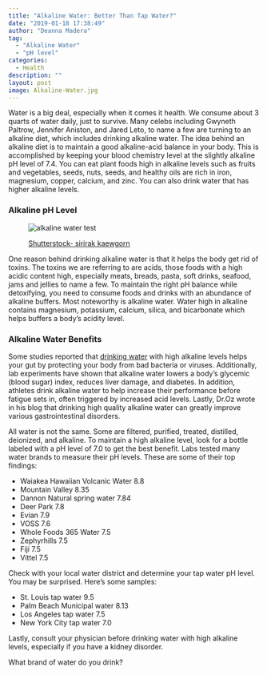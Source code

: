 ```yaml
---
title: "Alkaline Water: Better Than Tap Water?"
date: "2019-01-18 17:38:49"
author: "Deanna Madera"
tag:
  - "Alkaline Water"
  - "pH level"
categories:
  - Health
description: ""
layout: post
image: Alkaline-Water.jpg
---
```


Water is a big deal, especially when it comes it health. We consume about 3 quarts of water daily, just to survive. Many celebs including Gwyneth Paltrow, Jennifer Aniston, and Jared Leto, to name a few are turning to an alkaline diet, which includes drinking alkaline water. The idea behind an alkaline diet is to maintain a good alkaline-acid balance in your body. This is accomplished by keeping your blood chemistry level at the slightly alkaline pH level of 7.4. You can eat plant foods high in alkaline levels such as fruits and vegetables, seeds, nuts, seeds, and healthy oils are rich in iron, magnesium, copper, calcium, and zinc. You can also drink water that has higher alkaline levels.

### Alkaline pH Level

<figure aria-describedby="caption-attachment-3624" class="wp-caption alignnone" id="attachment_3624" style="width: 700px">

![alkaline water test](/posts/alkaline-water-test.jpg)<figcaption class="wp-caption-text" id="caption-attachment-3624">[Shutterstock- sirirak kaewgorn](http://www.shutterstock.com/pic.mhtml?id=349337957)</figcaption></figure>

One reason behind drinking alkaline water is that it helps the body get rid of toxins. The toxins we are referring to are acids, those foods with a high acidic content high, especially meats, breads, pasta, soft drinks, seafood, jams and jellies to name a few. To maintain the right pH balance while detoxifying, you need to consume foods and drinks with an abundance of alkaline buffers. Most noteworthy is alkaline water. Water high in alkaline contains magnesium, potassium, calcium, silica, and bicarbonate which helps buffers a body’s acidity level.

### Alkaline Water Benefits

Some studies reported that [drinking water](http://moderntips.com/can-your-water-be-killing-you-the-good-and-the-bad) with high alkaline levels helps your gut by protecting your body from bad bacteria or viruses. Additionally, lab experiments have shown that alkaline water lowers a body’s glycemic (blood sugar) index, reduces liver damage, and diabetes. In addition, athletes drink alkaline water to help increase their performance before fatigue sets in, often triggered by increased acid levels. Lastly, Dr.Oz wrote in his blog that drinking high quality alkaline water can greatly improve various gastrointestinal disorders.

All water is not the same. Some are filtered, purified, treated, distilled, deionized, and alkaline. To maintain a high alkaline level, look for a bottle labeled with a pH level of 7.0 to get the best benefit. Labs tested many water brands to measure their pH levels. These are some of their top findings:

- Waiakea Hawaiian Volcanic Water 8.8
- Mountain Valley 8.35
- Dannon Natural spring water 7.84
- Deer Park 7.8
- Evian 7.9
- VOSS 7.6
- Whole Foods 365 Water 7.5
- Zephyrhills 7.5
- Fiji 7.5
- Vittel 7.5

Check with your local water district and determine your tap water pH level. You may be surprised. Here’s some samples:

- St. Louis tap water 9.5
- Palm Beach Municipal water 8.13
- Los Angeles tap water 7.5
- New York City tap water 7.0

Lastly, consult your physician before drinking water with high alkaline levels, especially if you have a kidney disorder.

What brand of water do you drink?
